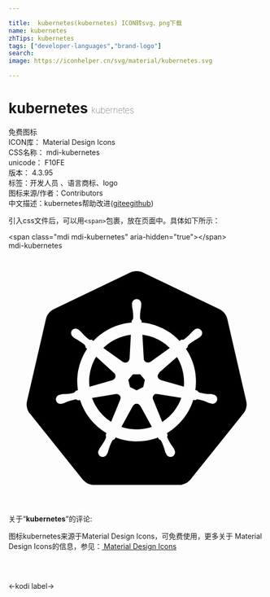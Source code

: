 ```yaml
---

title:  kubernetes(kubernetes) ICON转svg、png下载
name: kubernetes
zhTips: kubernetes
tags: ["developer-languages","brand-logo"]
search: 
image: https://iconhelper.cn/svg/material/kubernetes.svg

---
```


# kubernetes  <small style="font-size: 60%;font-weight: 100">kubernetes</small>


<div class="detail-page">
<p>
<span><span class="badge-success badge">免费图标</span> </span>
<br/>
<span>
ICON库：
<span class="badge-secondary badge">Material Design Icons</span> 
</span>
<br/>
<span>
CSS名称：
<span class="badge-secondary badge">mdi-kubernetes</span> 
</span>
<br/>
<span>
unicode：
<span class="badge-secondary badge">F10FE</span> 
<copy-btn content='F10FE' btn-title=""></copy-btn>
<copy-btn :content='String.fromCodePoint(parseInt("F10FE", 16))' btn-title="复制U"></copy-btn>
</span>
<br/>
<span>
版本：
<span class="badge-secondary badge">4.3.95</span> 
</span><br/><span>标签：<span class="badge-light badge"><router-link to="/tags/developer-languages.html">开发人员 、语言</router-link></span><span class="badge-light badge"><router-link to="/tags/brand-logo.html">商标、logo</router-link></span></span>
<br/>
<span>图标来源/作者：<span class="badge-light badge">Contributors</span></span> 
<br/>
<span class="zh-detail">中文描述：<span class="badge-primary badge">kubernetes</span><span class="help-link"><span>帮助改进</span>(<a href="https://gitee.com/liuwave/icon-helper/edit/master/json/material/kubernetes.json" target="_blank" rel="noopener noreferrer">gitee</a><a href="https://github.com/liuwave/icon-helper/edit/master/json/material/kubernetes.json" target="_blank" rel="noopener noreferrer">github</a></span>)</span><br/>
</p>
</div>
<div class="alert alert-dark">
  <i class="mdi mdi-kubernetes mdi-48px"></i>
  <i class="mdi mdi-kubernetes mdi-36px"></i>
  <i class="mdi mdi-kubernetes mdi-24px"></i>
  <i class="mdi mdi-kubernetes mdi-18px"></i>
</div>
<div>
  <p>引入css文件后，可以用<code>&lt;span&gt;</code>包裹，放在页面中。具体如下所示：    
  </p>
  <div class="alert alert-primary" style="font-size: 14px">
    &lt;span class="mdi mdi-kubernetes" aria-hidden="true"&gt;&lt;/span&gt;
    <copy-btn content='<span class="mdi mdi-kubernetes" aria-hidden="true"></span>'></copy-btn>
  </div>
  <div class="alert alert-secondary">
    <i class="mdi mdi-kubernetes"
    style="font-size: 24px"
    aria-hidden="true"></i> mdi-kubernetes
    <copy-btn content="mdi-kubernetes" btn-title="复制图标名称"></copy-btn>
  </div>
</div>
<div id="svg" class="svg-wrap">
<svg xmlns="http://www.w3.org/2000/svg" viewBox="0 0 24 24"><path d="M13.95 13.5H13.72C13.54 13.61 13.46 13.82 13.54 14L14.4 16.11C15.23 15.58 15.86 14.79 16.19 13.86L13.96 13.5H13.95M10.5 13.79C10.44 13.62 10.29 13.5 10.12 13.5H10.04L7.82 13.87C8.15 14.79 8.78 15.57 9.61 16.1L10.46 14.03V14C10.5 13.95 10.5 13.86 10.5 13.79M12.33 14.6C12.23 14.42 12 14.35 11.82 14.45C11.75 14.5 11.7 14.53 11.67 14.6H11.66L10.57 16.57C11.35 16.83 12.19 16.88 13 16.69C13.14 16.66 13.29 16.62 13.43 16.57L12.34 14.6H12.33M15.78 10.03L14.1 11.5L14.11 11.53C13.95 11.67 13.93 11.91 14.07 12.06C14.12 12.12 14.18 12.16 14.25 12.18L14.26 12.19L16.43 12.81C16.5 11.84 16.29 10.86 15.78 10.03M12.67 10.19C12.68 10.4 12.85 10.56 13.06 10.55C13.14 10.55 13.21 10.53 13.27 10.5H13.28L15.11 9.19C14.41 8.5 13.5 8.07 12.54 7.95L12.67 10.19M10.73 10.5C10.9 10.61 11.13 10.58 11.25 10.41C11.3 10.35 11.32 10.28 11.33 10.2H11.34L11.46 7.95C11.31 7.97 11.16 8 11 8.03C10.2 8.21 9.46 8.61 8.88 9.19L10.72 10.5H10.73M9.74 12.19C9.94 12.14 10.06 11.93 10 11.73C10 11.65 9.95 11.59 9.89 11.54V11.53L8.21 10C7.69 10.86 7.47 11.84 7.58 12.82L9.74 12.2V12.19M11.38 12.85L12 13.15L12.62 12.85L12.77 12.18L12.34 11.65H11.65L11.22 12.18L11.38 12.85M22.27 14.17L20.5 6.5C20.41 6.08 20.13 5.74 19.76 5.56L12.59 2.13C12.22 1.96 11.78 1.96 11.4 2.13L4.24 5.56C3.87 5.74 3.59 6.08 3.5 6.5L1.73 14.17C1.68 14.37 1.68 14.57 1.73 14.76C1.74 14.82 1.76 14.88 1.78 14.94C1.81 15.03 1.86 15.13 1.91 15.21C1.94 15.25 1.96 15.29 2 15.32L6.95 21.5C6.97 21.5 7 21.54 7 21.56C7.1 21.65 7.19 21.72 7.28 21.78C7.4 21.86 7.54 21.92 7.68 21.95C7.79 22 7.91 22 8 22H16.12C16.19 22 16.26 21.97 16.32 21.95C16.37 21.94 16.42 21.92 16.46 21.91C16.5 21.89 16.53 21.88 16.57 21.86C16.62 21.84 16.67 21.81 16.72 21.78C16.84 21.7 16.95 21.6 17.05 21.5L17.2 21.3L22 15.32C22.1 15.2 22.17 15.07 22.22 14.94C22.24 14.88 22.26 14.82 22.27 14.76C22.32 14.57 22.32 14.36 22.27 14.17M14.84 17.16C14.86 17.22 14.88 17.28 14.91 17.33C14.87 17.41 14.85 17.5 14.88 17.59C15 17.83 15.11 18.05 15.26 18.27C15.34 18.38 15.42 18.5 15.5 18.61C15.5 18.64 15.53 18.69 15.54 18.73C15.66 18.93 15.6 19.19 15.39 19.32S14.92 19.37 14.8 19.17C14.79 19.14 14.78 19.12 14.77 19.09C14.75 19.06 14.73 19 14.71 19C14.66 18.85 14.62 18.72 14.59 18.59C14.5 18.34 14.42 18.1 14.29 17.87C14.24 17.8 14.16 17.75 14.08 17.73L14 17.57C12.71 18.05 11.3 18.05 10.03 17.56L9.93 17.74C9.86 17.75 9.79 17.78 9.74 17.83C9.6 18.07 9.5 18.32 9.41 18.6C9.38 18.73 9.34 18.86 9.29 19C9.27 19 9.25 19.07 9.23 19.1C9.15 19.32 8.91 19.44 8.68 19.36C8.46 19.28 8.34 19.04 8.42 18.81C8.43 18.78 8.45 18.76 8.46 18.73C8.5 18.7 8.5 18.65 8.5 18.62C8.59 18.5 8.66 18.39 8.74 18.27C8.9 18.06 9.03 17.82 9.13 17.58C9.14 17.5 9.13 17.41 9.1 17.33L9.17 17.15C8 16.45 7.12 15.36 6.7 14.06L6.5 14.09C6.44 14.04 6.35 14 6.27 14C6 14.05 5.76 14.13 5.5 14.22C5.39 14.28 5.26 14.33 5.13 14.37C5.1 14.38 5.06 14.39 5 14.4C4.78 14.47 4.54 14.35 4.46 14.13C4.39 13.9 4.5 13.66 4.74 13.58C4.76 13.58 4.79 13.57 4.82 13.57V13.56H4.83L4.94 13.54C5.08 13.5 5.22 13.5 5.35 13.5C5.61 13.5 5.87 13.44 6.12 13.38C6.2 13.33 6.26 13.27 6.31 13.19L6.5 13.14C6.29 11.78 6.6 10.41 7.36 9.27L7.22 9.15C7.22 9.06 7.19 8.97 7.14 8.9C6.94 8.73 6.73 8.58 6.5 8.45C6.38 8.39 6.26 8.32 6.14 8.24C6.12 8.22 6.08 8.19 6.06 8.17L6.05 8.16C5.85 8 5.8 7.74 5.94 7.53C6.03 7.43 6.15 7.38 6.29 7.38C6.4 7.39 6.5 7.43 6.59 7.5L6.68 7.57C6.78 7.66 6.87 7.77 6.96 7.87C7.14 8.06 7.33 8.24 7.54 8.39C7.62 8.43 7.71 8.44 7.8 8.42L7.95 8.53C8.7 7.73 9.68 7.17 10.75 6.93C11 6.87 11.27 6.83 11.53 6.81L11.54 6.63C11.61 6.57 11.65 6.5 11.68 6.4C11.69 6.14 11.67 5.88 11.63 5.63C11.6 5.5 11.58 5.36 11.57 5.22V5.1C11.55 4.86 11.72 4.65 11.96 4.62S12.4 4.77 12.43 5V5.22C12.42 5.36 12.4 5.5 12.37 5.63C12.33 5.88 12.31 6.14 12.32 6.4C12.34 6.5 12.39 6.57 12.46 6.62L12.47 6.81C13.83 6.93 15.09 7.54 16.03 8.53L16.19 8.41C16.28 8.43 16.37 8.42 16.45 8.38C16.66 8.23 16.86 8.05 17.03 7.86C17.12 7.76 17.21 7.66 17.31 7.56C17.34 7.54 17.38 7.5 17.41 7.5C17.58 7.32 17.85 7.32 18 7.5C18.19 7.66 18.18 7.93 18 8.1C18 8.12 17.97 8.14 17.94 8.16C17.92 8.18 17.88 8.21 17.85 8.23C17.74 8.31 17.62 8.38 17.5 8.44C17.27 8.57 17.05 8.72 16.86 8.89C16.8 8.96 16.77 9.04 16.78 9.13L16.62 9.27C17.39 10.4 17.7 11.78 17.5 13.13L17.69 13.18C17.73 13.26 17.8 13.32 17.88 13.36C18.13 13.43 18.39 13.47 18.65 13.5H19.06C19.09 13.53 19.14 13.54 19.18 13.55C19.42 13.58 19.58 13.8 19.55 14.04C19.5 14.27 19.31 14.44 19.07 14.41C19.04 14.4 19 14.4 19 14.39V14.38C18.94 14.38 18.9 14.37 18.86 14.36C18.73 14.32 18.61 14.27 18.5 14.21C18.24 14.11 18 14.04 17.73 14C17.64 14 17.56 14 17.5 14.08C17.43 14.07 17.37 14.06 17.31 14.05C16.9 15.36 16 16.46 14.84 17.16Z" /></svg>
</div>
<detail full-name='mdi-kubernetes'></detail>
<div class="icon-detail__container">
<p>关于“<b>kubernetes</b>”的评论:</p>
</div>
<Vssue title="关于“kubernetes”的评论" />    
<div><p>图标kubernetes来源于Material Design Icons，可免费使用，更多关于 Material Design Icons的信息，参见：<a target="_blank" href="https://iconhelper.cn/material.html"> Material Design Icons</a>
</p></div>

<div style="padding:2rem 0 " class="page-nav"><p class="inner"><span class="prev">←<router-link to="/icon/kodi.html">kodi</router-link></span> <span class="next"><router-link to="/icon/label.html">label</router-link>→</span></p></div>

